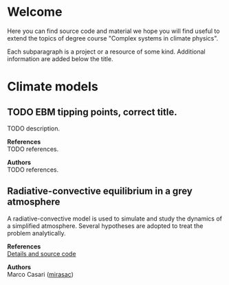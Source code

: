 # Welcome
Here you can find source code and material we hope you will find useful to extend the topics of degree course "Complex systems in climate physics".

Each subparagraph is a project or a resource of some kind. Additional information are added below the title.

# Climate models

## TODO EBM tipping points, correct title.
TODO description.

**References**  
TODO references.

**Authors**  
TODO references.

## Radiative-convective equilibrium in a grey atmosphere
A radiative-convective model is used to simulate and study the dynamics of a simplified atmosphere. Several hypotheses are adopted to treat the problem analytically.

**References**  
[Details and source code](https://github.com/mirasac/algonume/tree/main/project)

**Authors**  
Marco Casari ([mirasac](https://github.com/mirasac))
